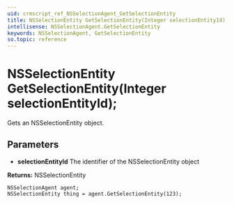 ```yaml
---
uid: crmscript_ref_NSSelectionAgent_GetSelectionEntity
title: NSSelectionEntity GetSelectionEntity(Integer selectionEntityId);
intellisense: NSSelectionAgent.GetSelectionEntity
keywords: NSSelectionAgent, GetSelectionEntity
so.topic: reference
---
```


# NSSelectionEntity GetSelectionEntity(Integer selectionEntityId);

Gets an NSSelectionEntity object.

## Parameters

* **selectionEntityId** The identifier of the NSSelectionEntity object

**Returns:** NSSelectionEntity

```crmscript
NSSelectionAgent agent;
NSSelectionEntity thing = agent.GetSelectionEntity(123);
```

